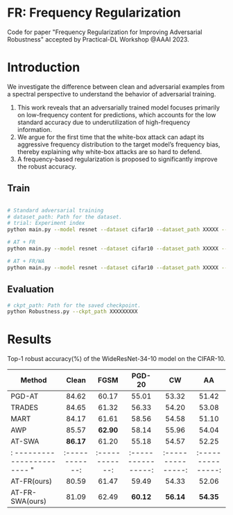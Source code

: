 # FR: Frequency Regularization

Code for paper "Frequency Regularization for Improving Adversarial Robustness" accepted by Practical-DL Workshop @AAAI 2023.

# Introduction

We investigate the difference between clean and adversarial examples from a spectral perspective to understand the behavior of adversarial training.
1. This work reveals that an adversarially trained model focuses primarily on low-frequency content for predictions, which accounts for the low standard accuracy due to underutilization of high-frequency information.
2. We argue for the first time that the white-box attack can adapt its aggressive frequency distribution to the target model’s frequency bias, thereby explaining why white-box attacks are so hard to defend.
3. A frequency-based regularization is proposed to significantly improve the robust accuracy.

## Train

```bash

# Standard adversarial training
# dataset_path: Path for the dataset.
# trial: Experiment index
python main.py --model resnet --dataset cifar10 --dataset_path XXXXX --trial X

# AT + FR
python main.py --model resnet --dataset cifar10 --dataset_path XXXXX --trial X --fre_loss

# AT + FR/WA
python main.py --model resnet --dataset cifar10 --dataset_path XXXXX --trial X --fre_loss --swa

```

## Evaluation
```bash
# ckpt_path: Path for the saved checkpoint.
python Robustness.py --ckpt_path XXXXXXXXX
```

# Results

Top-1 robust accuracy(\%) of the WideResNet-34-10 model on the CIFAR-10.

| Method                    |  Clean        | FGSM          | PGD-20           | CW              | AA              |
| ------------------------- |:------------: |:------------: |:----------------:|:---------------:|:---------------:|
| PGD-AT                    | 84.62         | 60.17         | 55.01            | 53.32           | 51.42           |
| TRADES                    | 84.65         | 61.32         | 56.33            | 54.20           | 53.08           |
| MART                      | 84.17         | 61.61         | 58.56            | 54.58           | 51.10           |
| AWP                       | 85.57         |**62.90**        | 58.14            | 55.96           | 54.04           |
| AT-SWA                    | **86.17**         | 61.20         | 55.18            | 54.57           | 52.25           |
|: ----------------------- "|:------------: |:------------: |:----------------:|:---------------:|:---------------:|
| AT-FR(ours)               | 80.59         | 61.47         | 59.49            | 54.33           | 52.06           |
| AT-FR-SWA(ours)           | 81.09         | 62.49         | **60.12**          | **56.14**         | **54.35**          |




